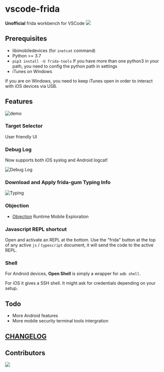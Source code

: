 # vscode-frida

**Unofficial** frida workbench for VSCode [![](https://img.shields.io/visual-studio-marketplace/v/CodeColorist.vscode-frida?color=%230af&label=install&logo=visual-studio-code&logoColor=%230ac&style=plastic)](https://marketplace.visualstudio.com/items?itemName=CodeColorist.vscode-frida)

## Prerequisites

* libimobiledevices (for `inetcat` command)
* Python >= 3.7
* `pip3 install -U frida-tools` If you have more than one python3 in your path, you need to config the python path in settings
* iTunes on Windows

If you are on Windows, you need to keep iTunes open in order to interact with iOS devices via USB.

## Features

![demo](resources/doc/demo.gif)

### Target Selector

User friendly UI

### Debug Log

Now supports both iOS syslog and Android logcat!

![Debug Log](resources/doc/syslog.gif)

### Download and Apply frida-gum Typing Info

![Typing](resources/doc/typing.gif)

### Objection

* [Objection](https://github.com/sensepost/objection) Runtime Mobile Exploration

### Javascript REPL shortcut

Open and activate an REPL at the bottom. Use the "frida" button at the top of any active `js` / `typescript` document, it will send the code to the active REPL.

### Shell

For Android devices, **Open Shell** is simply a wrapper for `adb shell`. 

For iOS it gives a SSH shell. It might ask for credentials depending on your setup.

## Todo

* More Android features
* More mobile security terminal tools intergration

## [CHANGELOG](CHANGELOG.md)

## Contributors

![](https://contrib.rocks/image?repo=chichou/vscode-frida)
